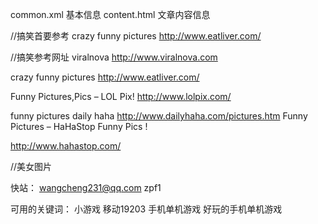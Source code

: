 common.xml   	基本信息
content.html	文章内容信息

//搞笑首要参考
crazy funny pictures
http://www.eatliver.com/


//搞笑参考网址
viralnova
http://www.viralnova.com

crazy funny pictures
http://www.eatliver.com/

Funny Pictures,Pics – LOL Pix!
http://www.lolpix.com/

funny pictures daily haha
http://www.dailyhaha.com/pictures.htm
Funny Pictures – HaHaStop Funny Pics !

http://www.hahastop.com/

//美女图片



快站：
wangcheng231@qq.com
zpf1


可用的关键词：
小游戏 移动19203
手机单机游戏
好玩的手机单机游戏